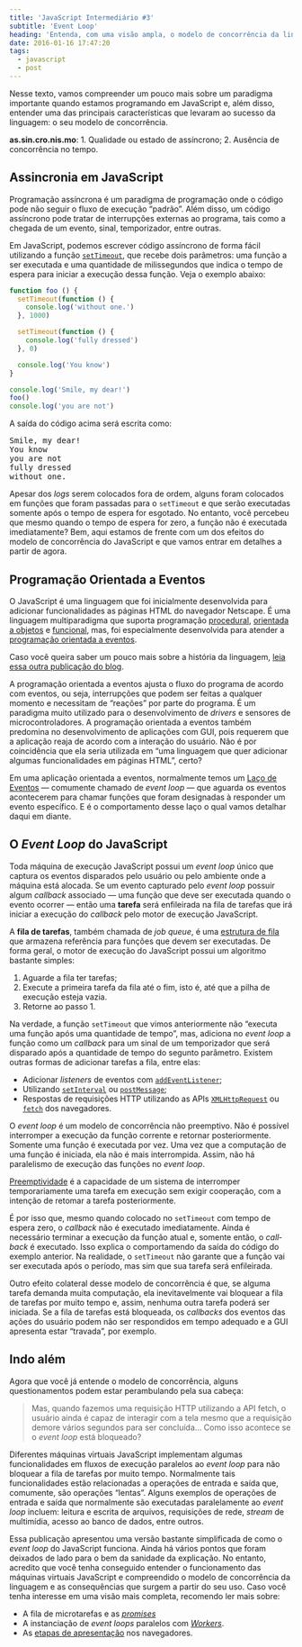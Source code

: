 ```yaml
---
title: 'JavaScript Intermediário #3'
subtitle: 'Event Loop'
heading: 'Entenda, com uma visão ampla, o modelo de concorrência da linguagem JavaScript'
date: 2016-01-16 17:47:20
tags:
  - javascript
  - post
---
```


Nesse texto, vamos compreender um pouco mais sobre um paradigma importante quando estamos programando em JavaScript e, além disso, entender uma das principais características que levaram ao sucesso da linguagem: o seu modelo de concorrência.

<aside>
<p>
<strong>as.sin.cro.nis.mo</strong>: 1. Qualidade ou estado de assíncrono; 2. Ausência de concorrência no tempo.
</p>
</aside>

## Assincronia em JavaScript

Programação assíncrona é um paradigma de programação onde o código pode não seguir o fluxo de execução “padrão”. Além disso, um código assíncrono pode tratar de interrupções externas ao programa, tais como a chegada de um evento, sinal, temporizador, entre outras.

Em JavaScript, podemos escrever código assíncrono de forma fácil utilizando a função [`setTimeout`](https://developer.mozilla.org/en-US/docs/Web/API/WindowOrWorkerGlobalScope/setTimeout), que recebe dois parâmetros: uma função a ser executada e uma quantidade de milissegundos que indica o tempo de espera para iniciar a execução dessa função. Veja o exemplo abaixo:

```js
function foo () {
  setTimeout(function () {
    console.log('without one.')
  }, 1000)

  setTimeout(function () {
    console.log('fully dressed')
  }, 0)

  console.log('You know')
}

console.log('Smile, my dear!')
foo()
console.log('you are not')
```

A saída do código acima será escrita como:

<pre><samp>Smile, my dear!
You know
you are not
fully dressed
without one.</samp></pre>

Apesar dos <i lang="en">logs</i> serem colocados fora de ordem, alguns foram colocados em funções que foram passadas para o `setTimeout` e que serão executadas somente após o tempo de espera for esgotado. No entanto, você percebeu que mesmo quando o tempo de espera for zero, a função não é executada imediatamente? Bem, aqui estamos de frente com um dos efeitos do modelo de concorrência do JavaScript e que vamos entrar em detalhes a partir de agora.


## Programação Orientada a Eventos

O JavaScript é uma linguagem que foi inicialmente desenvolvida para adicionar funcionalidades as páginas HTML do navegador Netscape. É uma linguagem multiparadigma que suporta programação [procedural](https://en.wikipedia.org/wiki/Procedural_programming), [orientada a objetos](https://en.wikipedia.org/wiki/Object-oriented_programming) e [funcional](https://en.wikipedia.org/wiki/Functional_programming), mas, foi especialmente desenvolvida para atender a [programação orientada a eventos](https://en.wikipedia.org/wiki/Event-driven_programming).

<aside>
<p>
Caso você queira saber um pouco mais sobre a história da linguagem, <a href="https://maxroecker.github.io/blog/javascript-basico-1/">leia essa outra publicação do blog</a>.
</p>
</aside>

A programação orientada a eventos ajusta o fluxo do programa de acordo com eventos, ou seja, interrupções que podem ser feitas a qualquer momento e necessitam de “reações” por parte do programa. É um paradigma muito utilizado para o desenvolvimento de <i lang="en">drivers</i> e sensores de microcontroladores. A programação orientada a eventos também predomina no desenvolvimento de aplicações com GUI, pois requerem que a aplicação reaja de acordo com a interação do usuário. Não é por coincidência que ela seria utilizada em “uma linguagem que quer adicionar algumas funcionalidades em páginas HTML”, certo?

Em uma aplicação orientada a eventos, normalmente temos um [Laço de Eventos](https://en.wikipedia.org/wiki/Event_loop) — comumente chamado de <i lang="en">event loop</i> — que aguarda os eventos acontecerem para chamar funções que foram designadas à responder um evento específico. E é o comportamento desse laço o qual vamos detalhar daqui em diante.

## O <i lang="en">Event Loop</i> do JavaScript

Toda máquina de execução JavaScript possui um <i lang="en">event loop</i> único que captura os eventos disparados pelo usuário ou pelo ambiente onde a máquina está alocada. Se um evento capturado pelo <i lang="en">event loop</i> possuir algum <i lang="en">callback</i> associado — uma função que deve ser executada quando o evento ocorrer — então uma **tarefa** será enfileirada na fila de tarefas que irá iniciar a execução do <i lang="en">callback</i> pelo motor de execução JavaScript.

A **fila de tarefas**, também chamada de <i lang="en">job queue</i>, é uma [estrutura de fila](https://www.ime.usp.br/~pf/algoritmos/aulas/fila.html) que armazena referência para funções que devem ser executadas. De forma geral, o motor de execução do JavaScript possui um algoritmo bastante simples:

1. Aguarde a fila ter tarefas;
2. Execute a primeira tarefa da fila até o fim, isto é, até que a pilha de execução esteja vazia.
3. Retorne ao passo 1.

Na verdade, a função `setTimeout` que vimos anteriormente não “executa uma função após uma quantidade de tempo”, mas, adiciona no <i lang="en">event loop</i> a função como um <i lang="en">callback</i> para um sinal de um temporizador que será disparado após a quantidade de tempo do segunto parâmetro. Existem outras formas de adicionar tarefas a fila, entre elas:

- Adicionar <i lang="en">listeners</i> de eventos com [`addEventListener`](https://developer.mozilla.org/en-US/docs/Web/API/EventTarget/addEventListener#Parameters);
- Utilizando [`setInterval`](https://developer.mozilla.org/en-US/docs/Web/API/WindowOrWorkerGlobalScope/setInterval) ou [`postMessage`](https://developer.mozilla.org/en-US/docs/Web/API/Window/postMessage);
- Respostas de requisições HTTP utilizando as APIs [`XMLHttpRequest`](https://developer.mozilla.org/en-US/docs/Web/API/XMLHttpRequest/Using_XMLHttpRequest) ou [`fetch`](https://developer.mozilla.org/en-US/docs/Web/API/Fetch_API) dos navegadores.

O  <i lang="en">event loop</i> é um modelo de concorrência não preemptivo. Não é possível interromper a execução da função corrente e retornar posteriormente. Somente uma função é executada por vez. Uma vez que a computação de uma função é iniciada, ela não é mais interrompida. Assim, não há paralelismo de execução das funções no <i lang="en">event loop</i>.

<aside>
<p>
  <a href="https://pt.wikipedia.org/wiki/Preemptividade">Preemptividade</a> é a capacidade de um sistema de interromper temporariamente uma tarefa em execução sem exigir cooperação, com a intenção de retomar a tarefa posteriormente.
</p>
</aside>

É por isso que, mesmo quando colocado no `setTimeout` com tempo de espera zero, o <i lang="en">callback</i> não é executado imediatamente. Ainda é necessário terminar a execução da função atual e, somente então, o <i lang="en">callback</i> é executado. Isso explica o comportamendo da saída do código do exemplo anterior. Na realidade, o `setTimeout` não garante que a função vai ser executada após o período, mas sim que sua tarefa será enfileirada.

Outro efeito colateral desse modelo de concorrência é que, se alguma tarefa demanda muita computação, ela inevitavelmente vai bloquear a fila de tarefas por muito tempo e, assim, nenhuma outra tarefa poderá ser iniciada. Se a fila de tarefas está bloqueada, os <i lang="en">callbacks</i> dos eventos das ações do usuário podem não ser respondidos em tempo adequado e a GUI apresenta estar “travada”, por exemplo.

## Indo além

Agora que você já entende o modelo de concorrência, alguns questionamentos podem estar perambulando pela sua cabeça:

<blockquote>
<p>
Mas, quando fazemos uma requisição HTTP utilizando a API fetch, o usuário ainda é capaz de interagir com a tela mesmo que a requisição demore vários segundos para ser concluída… Como isso acontece se o <i lang="en">event loop</i> está bloqueado?
</p>
</blockquote>

Diferentes máquinas virtuais JavaScript implementam algumas funcionalidades em fluxos de execução paralelos ao <i lang="en">event loop</i> para não bloquear a fila de tarefas por muito tempo. Normalmente tais funcionalidades estão relacionadas a operações de entrada e saída que, comumente, são operações “lentas”. Alguns exemplos de operações de entrada e saída que normalmente são executadas paralelamente ao <i lang="en">event loop</i> incluem: leitura e escrita de arquivos, requisições de rede, <i lang="en">stream</i> de multimídia, acesso ao banco de dados, entre outros.

Essa publicação apresentou uma versão bastante simplificada de como o <i lang="en">event loop</i> do JavaScript funciona. Ainda há vários pontos que foram deixados de lado para o bem da sanidade da explicação. No entanto, acredito que você tenha conseguido entender o funcionamento das máquinas virtuais JavaScript e compreendido o modelo de concorrência da linguagem e as consequências que surgem a partir do seu uso. Caso você tenha interesse em uma visão mais completa, recomendo ler mais sobre:

* A fila de microtarefas e as <i lang="en"><a href="https://developer.mozilla.org/en-US/docs/Web/JavaScript/Reference/Global_Objects/Promise">promises</a></i>
* A instanciação de <i lang="en">event loops</i> paralelos com [<i lang="en">Workers</i>](https://developer.mozilla.org/en-US/docs/Web/API/Web_Workers_API).
* As [etapas de apresentação](https://developer.mozilla.org/en-US/docs/Web/API/window/requestAnimationFrame) nos navegadores.









